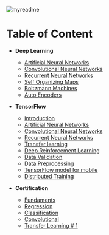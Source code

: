 ![myreadme](https://user-images.githubusercontent.com/70707092/95544092-d0b72880-09bf-11eb-90f7-bdca493307f7.png)

# Table of Content

- **Deep Learning**

    - [Artificial Neural Networks](https://github.com/mareksturek/deep-learning/blob/main/notebooks/01_artificial_neural_network.ipynb)
    - [Convolutional Neural Networks](https://github.com/mareksturek/deep-learning/blob/main/notebooks/02_convolutional_neural_network.ipynb)
    - [Recurrent Neural Networks](https://github.com/mareksturek/deep-learning/blob/main/notebooks/03_recurrent_neural_network.ipynb)
    - [Self Organizing Maps](https://github.com/mareksturek/deep-learning/blob/main/notebooks/04_self_organizing_maps.ipynb)
    - [Boltzmann Machines](https://github.com/mareksturek/deep-learning/blob/main/notebooks/05_boltzmann_machine.ipynb)   
    - [Auto Encoders](https://github.com/mareksturek/deep-learning/blob/main/notebooks/06_auto_encoders.ipynb)


- **TensorFlow**

    - [Introduction](https://github.com/mareksturek/deep-learning/blob/main/tensorflow/01_tf_introduction.ipynb)
    - [Artificial Neural Networks](https://github.com/mareksturek/deep-learning/blob/main/tensorflow/02_tf_ann_fashion_mnist.ipynb)
    - [Convolutional Neural Networks](https://github.com/mareksturek/deep-learning/blob/main/tensorflow/03_tf_cnn_ciraf.ipynb)
    - [Recurrent Neural Networks](https://github.com/mareksturek/deep-learning/blob/main/tensorflow/04_tf_rnn_imdb.ipynb)
    - [Transfer learning](https://github.com/mareksturek/deep-learning/blob/main/tensorflow/05_tf_transfer_learning_dog_cat.ipynb)
    - [Deep Reinforcement Learning](https://github.com/mareksturek/deep-learning/blob/main/tensorflow/06_tf_drl_stock_market.ipynb)
    - [Data Validation](https://github.com/mareksturek/deep-learning/blob/main/tensorflow/07_tf_data_validation.ipynb)
    - [Data Preprocessing](https://github.com/mareksturek/deep-learning/blob/main/tensorflow/08_tf_data_preprocessing.ipynb)
    - [TensorFlow model for mobile](https://github.com/mareksturek/deep-learning/blob/main/tensorflow/09_tf_mobile_device.ipynb)
    - [Distributed Training](https://github.com/mareksturek/deep-learning/blob/main/tensorflow/10_tf_distributed_training.ipynb)
    
- **Certification**

    - [Fundaments](https://github.com/mareksturek/deep-learning/blob/main/certification/00_tensorflow_fundamentals.ipynb)
    - [Regression](https://github.com/mareksturek/deep-learning/blob/main/certification/01_neural_network_regression_in_tensorflow.ipynb)
    - [Classification](https://github.com/mareksturek/deep-learning/blob/main/certification/02_neural_network_classification_in_tensorflow.ipynb)
    - [Convolutional](https://github.com/mareksturek/deep-learning/blob/main/certification/03_convolutional_neural_networks_in_tensorflow.ipynb)
    - [Transfer Learning # 1](https://github.com/mareksturek/deep-learning/blob/main/certification/04_transfer_learning_in_tensorflow_part_1_feature_extraction.ipynb)
  
  
